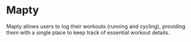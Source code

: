 # Mapty
Mapty allows users to log their workouts (running and cycling), providing them with a single place to keep track of essential workout details.

